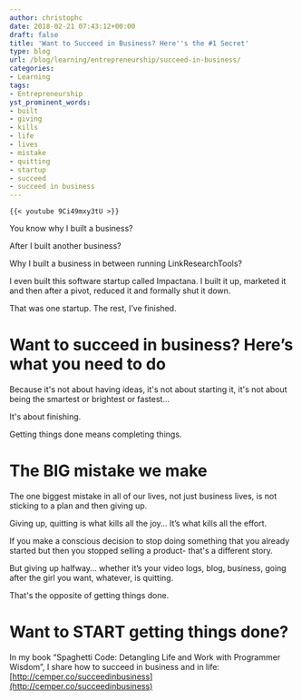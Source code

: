 ```yaml
---
author: christophc
date: 2018-02-21 07:43:12+00:00
draft: false
title: 'Want to Succeed in Business? Here''s the #1 Secret'
type: blog
url: /blog/learning/entrepreneurship/succeed-in-business/
categories:
- Learning
tags:
- Entrepreneurship
yst_prominent_words:
- built
- giving
- kills
- life
- lives
- mistake
- quitting
- startup
- succeed
- succeed in business
---
```



	{{< youtube 9Ci49mxy3tU >}}
	

You know why I built a business?




After I built another business?




Why I built a business in between running LinkResearchTools?




I even built this software startup called Impactana. I built it up, marketed it and then after a pivot, reduced it and formally shut it down.




That was one startup. The rest, I’ve finished. 




# Want to succeed in business? Here’s what you need to do 




Because it's not about having ideas, it's not about starting it, it's not about being the smartest or brightest or fastest...




It's about finishing. 




Getting things done means completing things.




# The BIG mistake we make




The one biggest mistake in all of our lives, not just business lives, is not sticking to a plan and then giving up.




Giving up, quitting is what kills all the joy… It’s what kills all the effort.




If you make a conscious decision to stop doing something that you already started but then you stopped selling a product- that's a different story.




But giving up halfway… whether it’s your video logs, blog, business, going after the girl you want, whatever, is quitting.




That's the opposite of getting things done.




# Want to START getting things done? 




In my book “Spaghetti Code: Detangling Life and Work with Programmer Wisdom”, I share how to succeed in business and in life: [http://cemper.co/succeedinbusiness](http://cemper.co/succeedinbusiness)




